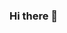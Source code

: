 ### Hi there 👋

<!--
**theradicalape/theradicalape** is a ✨ _special_ ✨ repository because its `README.md` (this file) appears on your GitHub profile.

Here are some ideas to get you started:

- 🔭 This is a repository for my blog
- 🌱 www.youtube.com/vishnugopanktm
- 👯 www.kadhakal.art.blog
- 🤔 www.facebook.com/theradicalape
